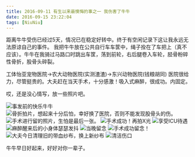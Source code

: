 ```yaml
---
title: 2016-09-11 有生以来最懊悔的事之一 我伤害了牛牛
date: 2016-09-15 23:22:04
tags: [NiuNiu]
---
```

距离牛牛受伤已经过5天，情况已在稳定好转中。终于有空闲记录下这让我永远无法原谅自己的事件。
我把牛牛放在公共自行车车筐中，绳子拴在了车把上（真不应该）。牛牛在我骑过马路口时跳出车筐，荡到前轮，右后腿卷入车轮，胫骨粉碎性骨折，股骨头碎裂。

工体怡亚宠物医院->农大动物医院(实测渣渣)->东兴动物医院(钱粮胡同)
医院很给力，尽管挺贵的。大夫赶在当天手术，十分感激！吸入式麻醉，很成功。内固定。

哎，还是没心情写，放一些照片吧。

![事发前的快乐牛牛](https://github.com/veslam/ImagesForBlog/raw/master/res/20160911_01_NiuNiu.jpg)
![骨折拍片，想起来十分后怕，幸好换了医院，否则不能发现股骨头的伤。](https://github.com/veslam/ImagesForBlog/raw/master/res/20160911_02_NiuNiu.jpg)
![手术进行留的照片，生怕是最后一张。](https://github.com/veslam/ImagesForBlog/raw/master/res/20160911_03_NiuNiu.jpg)
![手术成功！再拍X光](https://github.com/veslam/ImagesForBlog/raw/master/res/20160911_04_NiuNiu.jpg)
![享受ICU待遇](https://github.com/veslam/ImagesForBlog/raw/master/res/20160911_05_NiuNiu.jpg)
![麻醉醒来后的小身体瑟瑟发抖](https://github.com/veslam/ImagesForBlog/raw/master/res/20160911_06_NiuNiu.jpg)
![当晚留念](https://github.com/veslam/ImagesForBlog/raw/master/res/20160911_07_NiuNiu.jpg)
![手术成功留念！](https://github.com/veslam/ImagesForBlog/raw/master/res/20160911_08_NiuNiu.jpg)
![大夫今日清理旧的带血纱布，换上新纱布](https://github.com/veslam/ImagesForBlog/raw/master/res/20160911_09_NiuNiu.jpg)
![清洁伤口](https://github.com/veslam/ImagesForBlog/raw/master/res/20160911_10_NiuNiu.jpg)

牛牛早日好起来，好好对你一辈子。